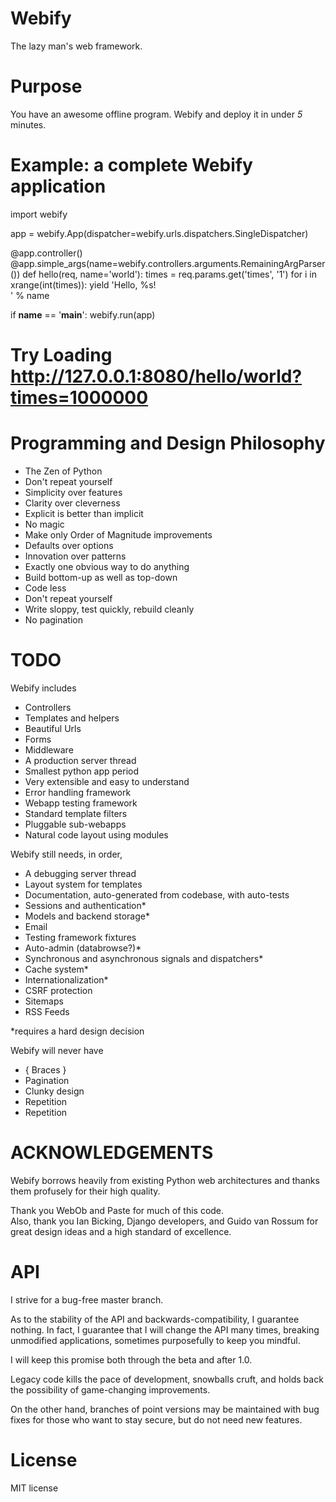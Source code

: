 Webify
======
The lazy man's web framework.


Purpose
=======
You have an awesome offline program.  Webify and deploy it in under _5_ minutes.


Example: a complete Webify application
======================================

import webify

app = webify.App(dispatcher=webify.urls.dispatchers.SingleDispatcher)

@app.controller()
@app.simple_args(name=webify.controllers.arguments.RemainingArgParser())
def hello(req, name='world'):
    times = req.params.get('times', '1')
    for i in xrange(int(times)):
        yield 'Hello, %s!<br />' % name

if __name__ == '__main__':
    webify.run(app)

# Try Loading http://127.0.0.1:8080/hello/world?times=1000000


Programming and Design Philosophy
=================================
* The Zen of Python
* Don't repeat yourself
* Simplicity over features
* Clarity over cleverness
* Explicit is better than implicit
* No magic
* Make only Order of Magnitude improvements
* Defaults over options
* Innovation over patterns
* Exactly one obvious way to do anything
* Build bottom-up as well as top-down
* Code less
* Don't repeat yourself
* Write sloppy, test quickly, rebuild cleanly
* No pagination

TODO
====
Webify includes 
- Controllers
- Templates and helpers
- Beautiful Urls
- Forms
- Middleware
- A production server thread
- Smallest python app period
- Very extensible and easy to understand
- Error handling framework
- Webapp testing framework
- Standard template filters
- Pluggable sub-webapps
- Natural code layout using modules


Webify still needs, in order,
- A debugging server thread
- Layout system for templates
- Documentation, auto-generated from codebase, with auto-tests
- Sessions and authentication*
- Models and backend storage*
- Email
- Testing framework fixtures
- Auto-admin (databrowse?)*
- Synchronous and asynchronous signals and dispatchers*
- Cache system*
- Internationalization*
- CSRF protection
- Sitemaps
- RSS Feeds

*requires a hard design decision


Webify will never have
* { Braces }
* Pagination
* Clunky design
* Repetition
* Repetition


ACKNOWLEDGEMENTS
================
Webify borrows heavily from existing Python web architectures 
and thanks them profusely for their high quality.

Thank you WebOb and Paste for much of this code.  
Also, thank you Ian Bicking, Django developers, and Guido van Rossum 
for great design ideas and a high standard of excellence.

API
===
I strive for a bug-free master branch.  

As to the stability of the API and backwards-compatibility, 
I guarantee nothing.  In fact, I guarantee that I will change
the API many times, breaking unmodified applications, sometimes
purposefully to keep you mindful.

I will keep this promise both through the beta and after 1.0.

Legacy code kills the pace of development, snowballs cruft, 
and holds back the possibility of game-changing improvements.

On the other hand, branches of point versions may be maintained
with bug fixes for those who want to stay secure, but do not need
new features.


License
=======
MIT license

